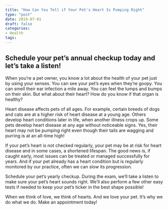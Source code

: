 ```yaml
---
title: "How Can You Tell if Your Pet's Heart Is Pumping Right"
type: "post"
date: 2019-07-01
draft: false
categories:
- Health
tags:
---
```


## Schedule your pet’s annual checkup today and let’s take a listen!

When you’re a pet owner, you know a lot about the health of your pet just by using your senses. You can see your pet’s eyes when they’re goopy. You can smell their ear infection a mile away. You can feel the lumps and bumps on their skin. But what about their heart? How do you know if that organ is healthy?

Heart disease affects pets of all ages. For example, certain breeds of dogs and cats are at a higher risk of heart disease at a young age. Others develop heart conditions later in life, when another illness crops up. Some pets develop heart disease at any age without noticeable signs. Yes, their heart may not be pumping right even though their tails are wagging and purring is at an all-time high!

If your pet’s heart is not checked regularly, your pet may be at risk for heart disease and in some cases, a shortened lifespan. The good news is, if caught early, most issues can be treated or managed successfully for years. And if your pet already has a heart condition but is regularly monitored by our practice, often we can slow its progression.

Schedule your pet’s yearly checkup. During the exam, we’ll take a listen to make sure your pet’s heart sounds right. We’ll also perform a few other easy tests if needed to keep your pet’s ticker in the best shape possible!

When we think of love, we think of hearts. And we love your pet. It’s why we do what we do. Make an appointment today!